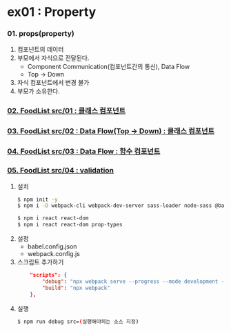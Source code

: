 # ex01 : Property

### 01. props(property)
1. 컴포넌트의 데이터
2. 부모에서 자식으로 전달된다.
    + Component Communication(컴포넌트간의 통신), Data Flow
    + Top -> Down
3. 자식 컴포넌트에서 변경 불가
4. 부모가 소유한다.
### [02. FoodList src/01 : 클래스 컴포넌트](https://github.com/luster1031/JAVA_Expert_courses_Practice/tree/master/react-practices/2.Component/ex01/src/01)
### [03. FoodList src/02 : Data Flow(Top -> Down) : 클래스 컴포넌트](https://github.com/luster1031/JAVA_Expert_courses_Practice/tree/master/react-practices/2.Component/ex01/src/02)

### [04. FoodList src/03 : Data Flow : 함수 컴포넌트](https://github.com/luster1031/JAVA_Expert_courses_Practice/tree/master/react-practices/2.Component/ex01/src/03)
### [05. FoodList src/04 : validation](https://github.com/luster1031/JAVA_Expert_courses_Practice/tree/master/react-practices/2.Component/ex01/src/04)


1. 설치 
    ```bash
    $ npm init -y
    $ npm i -D webpack-cli webpack-dev-server sass-loader node-sass @babel/core @babel/cli @babel/preset-env @babel/preset-react

    $ npm i react react-dom
    $ npm i react react-dom prop-types
    ```
2. 설정 
    + babel.config.json
    + webpack.config.js
3. 스크립트 추가하기
    ```json
        "scripts": {
            "debug": "npx webpack serve --progress --mode development --env",
            "build": "npx webpack"
        },
    ```
4. 실행
    ```bash
    $ npm run debug src=(실행해야하는 소스 지정)
    ```